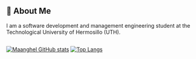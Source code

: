 ## 👋 About Me
I am a software development and management engineering student at the Technological University of Hermosillo (UTH).  
##
[![Maanghel GitHub stats](https://github-readme-stats.vercel.app/api?username=Maanghel&hide=prs&theme=transparent&show_icons=TRUE)](https://github.com/Maanghel/github-readme-stats)
[![Top Langs](https://github-readme-stats.vercel.app/api/top-langs/?username=Maanghel&theme=transparent&layout=compact)](https://github.com/Maanghel/github-readme-stats)

<!--
**Maanghel/Maanghel** is a ✨ _special_ ✨ repository because its `README.md` (this file) appears on your GitHub profile.
-->
